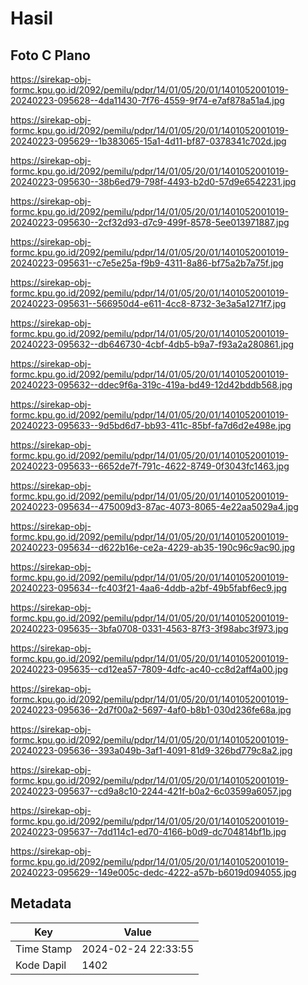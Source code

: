 # Hasil

## Foto C Plano

https://sirekap-obj-formc.kpu.go.id/2092/pemilu/pdpr/14/01/05/20/01/1401052001019-20240223-095628--4da11430-7f76-4559-9f74-e7af878a51a4.jpg

https://sirekap-obj-formc.kpu.go.id/2092/pemilu/pdpr/14/01/05/20/01/1401052001019-20240223-095629--1b383065-15a1-4d11-bf87-0378341c702d.jpg

https://sirekap-obj-formc.kpu.go.id/2092/pemilu/pdpr/14/01/05/20/01/1401052001019-20240223-095630--38b6ed79-798f-4493-b2d0-57d9e6542231.jpg

https://sirekap-obj-formc.kpu.go.id/2092/pemilu/pdpr/14/01/05/20/01/1401052001019-20240223-095630--2cf32d93-d7c9-499f-8578-5ee013971887.jpg

https://sirekap-obj-formc.kpu.go.id/2092/pemilu/pdpr/14/01/05/20/01/1401052001019-20240223-095631--c7e5e25a-f9b9-4311-8a86-bf75a2b7a75f.jpg

https://sirekap-obj-formc.kpu.go.id/2092/pemilu/pdpr/14/01/05/20/01/1401052001019-20240223-095631--566950d4-e611-4cc8-8732-3e3a5a1271f7.jpg

https://sirekap-obj-formc.kpu.go.id/2092/pemilu/pdpr/14/01/05/20/01/1401052001019-20240223-095632--db646730-4cbf-4db5-b9a7-f93a2a280861.jpg

https://sirekap-obj-formc.kpu.go.id/2092/pemilu/pdpr/14/01/05/20/01/1401052001019-20240223-095632--ddec9f6a-319c-419a-bd49-12d42bddb568.jpg

https://sirekap-obj-formc.kpu.go.id/2092/pemilu/pdpr/14/01/05/20/01/1401052001019-20240223-095633--9d5bd6d7-bb93-411c-85bf-fa7d6d2e498e.jpg

https://sirekap-obj-formc.kpu.go.id/2092/pemilu/pdpr/14/01/05/20/01/1401052001019-20240223-095633--6652de7f-791c-4622-8749-0f3043fc1463.jpg

https://sirekap-obj-formc.kpu.go.id/2092/pemilu/pdpr/14/01/05/20/01/1401052001019-20240223-095634--475009d3-87ac-4073-8065-4e22aa5029a4.jpg

https://sirekap-obj-formc.kpu.go.id/2092/pemilu/pdpr/14/01/05/20/01/1401052001019-20240223-095634--d622b16e-ce2a-4229-ab35-190c96c9ac90.jpg

https://sirekap-obj-formc.kpu.go.id/2092/pemilu/pdpr/14/01/05/20/01/1401052001019-20240223-095634--fc403f21-4aa6-4ddb-a2bf-49b5fabf6ec9.jpg

https://sirekap-obj-formc.kpu.go.id/2092/pemilu/pdpr/14/01/05/20/01/1401052001019-20240223-095635--3bfa0708-0331-4563-87f3-3f98abc3f973.jpg

https://sirekap-obj-formc.kpu.go.id/2092/pemilu/pdpr/14/01/05/20/01/1401052001019-20240223-095635--cd12ea57-7809-4dfc-ac40-cc8d2aff4a00.jpg

https://sirekap-obj-formc.kpu.go.id/2092/pemilu/pdpr/14/01/05/20/01/1401052001019-20240223-095636--2d7f00a2-5697-4af0-b8b1-030d236fe68a.jpg

https://sirekap-obj-formc.kpu.go.id/2092/pemilu/pdpr/14/01/05/20/01/1401052001019-20240223-095636--393a049b-3af1-4091-81d9-326bd779c8a2.jpg

https://sirekap-obj-formc.kpu.go.id/2092/pemilu/pdpr/14/01/05/20/01/1401052001019-20240223-095637--cd9a8c10-2244-421f-b0a2-6c03599a6057.jpg

https://sirekap-obj-formc.kpu.go.id/2092/pemilu/pdpr/14/01/05/20/01/1401052001019-20240223-095637--7dd114c1-ed70-4166-b0d9-dc704814bf1b.jpg

https://sirekap-obj-formc.kpu.go.id/2092/pemilu/pdpr/14/01/05/20/01/1401052001019-20240223-095629--149e005c-dedc-4222-a57b-b6019d094055.jpg


## Metadata

| Key        | Value               |
| ---------- | ------------------- |
| Time Stamp | 2024-02-24 22:33:55 |
| Kode Dapil | 1402                |



